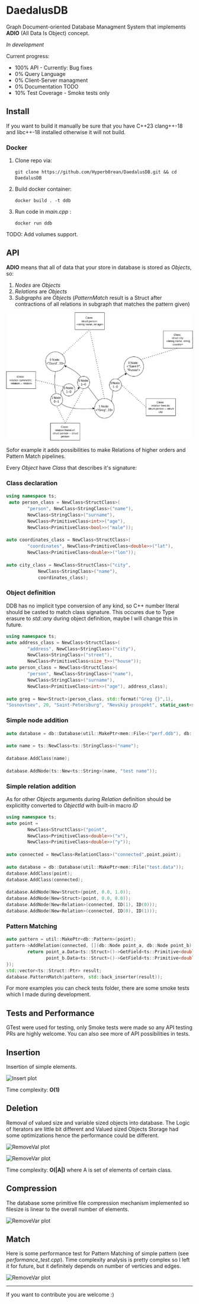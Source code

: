 # DaedalusDB

Graph Document-oriented Database Managment System that implements **ADIO** (All Data Is Object) concept. 

*In development*

Current progress:
- 100% API - Currently: Bug fixes
- 0% Query Language
- 0% Client-Server managment
- 0% Documentation TODO
- 10% Test Coverage - Smoke tests only


## Install

If you want to build it manually be sure that you have C++23 clang++-18 and libc++-18 installed otherwise it will not build.

### Docker
1. Clone repo via:
   ```console
   git clone https://github.com/Hyperb0rean/DaedalusDB.git && cd DaedalusDB
   ```
3. Build docker container:
   ```console
   docker build . -t ddb
   ```
4. Run code in *main.cpp* :
   ```console
   docker run ddb
   ```
   
TODO: Add volumes support.

## API

**ADIO** means that all of data that your store in database is stored as *Objects*, so:

1. *Nodes* are *Objects* 
2. *Relations* are *Objects*
3. *Subgraphs* are *Objects* (*PatternMatch* result is a Struct after contractions of all relations in subgraph that matches the pattern given)

![adio](./tests/test_results/adio.png) 

Sofor example it adds possibilities to make Relations of higher orders and Pattern Match pipelines.

Every *Object* have *Class* that describes it's signature:

### Class declaration
```cpp
using namespace ts;
 auto person_class = NewClass<StructClass>(
        "person", NewClass<StringClass>("name"), 
        NewClass<StringClass>("surname"),
        NewClass<PrimitiveClass<int>>("age"),
        NewClass<PrimitiveClass<bool>>("male"));

auto coordinates_class = NewClass<StructClass>(
        "coordinates", NewClass<PrimitiveClass<double>>("lat"),
        NewClass<PrimitiveClass<double>>("lon"));

auto city_class = NewClass<StructClass>("city", 
            NewClass<StringClass>("name"), 
            coordinates_class);

```

### Object definition

DDB has no implicit type conversion of any kind, so C++ number literal should be casted to match class signature.
This occures due to Type erasure to *std::any* during object definition, maybe I will change this in future.

```cpp
using namespace ts;
auto address_class = NewClass<StructClass>(
        "address", NewClass<StringClass>("city"),
        NewClass<StringClass>("street"),
        NewClass<PrimitiveClass<size_t>>("house"));
auto person_class = NewClass<StructClass>(
        "person", NewClass<StringClass>("name"),  
        NewClass<StringClass>("surname"),
        NewClass<PrimitiveClass<int>>("age"), address_class);

auto greg = New<Struct>(person_class, std::format("Greg {}",1),
"Sosnovtsev", 20, "Saint-Petersburg", "Nevskiy prospekt", static_cast<size_t>(28));
```



### Simple node addition 

```cpp
auto database = db::Database(util::MakePtr<mem::File>("perf.ddb"), db::OpenMode::kWrite);

auto name = ts::NewClass<ts::StringClass>("name");

database.AddClass(name);

database.AddNode(ts::New<ts::String>(name, "test name"));
```


### Simple relation addition

As for other *Objects* arguments during *Relation* definition should be explicitlty converted to *ObjectId* with built-in macro *ID*

```cpp
using namespace ts;
auto point =
        NewClass<StructClass>("point",
        NewClass<PrimitiveClass<double>>("x"),
        NewClass<PrimitiveClass<double>>("y"));

auto connected = NewClass<RelationClass>("connected",point,point);

auto database = db::Database(util::MakePtr<mem::File("test.data"));
database.AddClass(point);
database.AddClass(connected);

database.AddNode(New<Struct>(point, 0.0, 1.0));
database.AddNode(New<Struct>(point, 0.0, 0.0));
database.AddNode(New<Relation>(connected, ID(1), ID(0)));
database.AddNode(New<Relation>(connected, ID(0), ID(1)));
```

### Pattern Matching

```cpp
auto pattern = util::MakePtr<db::Pattern>(point);
pattern->AddRelation(connected, [](db::Node point_a, db::Node point_b) {
        return point_a.Data<ts::Struct>()->GetField<ts::Primitive<double>>("y")->Value() >
               point_b.Data<ts::Struct>()->GetField<ts::Primitive<double>>("y")->Value();
});
std::vector<ts::Struct::Ptr> result;
database.PatternMatch(pattern, std::back_inserter(result));
```

For more examples you can check tests folder, there are some smoke tests which I made during development.


## Tests and Performance

GTest were used for testing, only Smoke tests were made so any API testing PRs are highly welcome. You can also see more of API possibilities in tests. 

## Insertion

Insertion of simple elements.

![Insert plot](./tests/test_results/Insert.png) 

Time complexity: **O(1)**

## Deletion

Removal of valued size and variable sized objects into database. The Logic of Iterators are little bit different and Valued sized Objects Storage had some optimizations hence the performance could be different.

![RemoveVal plot](./tests/test_results/RemoveVal.png) 

![RemoveVar plot](./tests/test_results/RemoveVar.png) 

Time complexity: **O(|A|)** where A is set of elements of certain class.


## Compression

The database some primitive file compression mechanism implemented so filesize is linear to the overall number of elements.

![RemoveVar plot](./tests/test_results/Compression.png) 

## Match

Here is some performance test for Pattern Matching of simple pattern (see *performance_test.cpp*). Time complexity analysis is pretty complex so I left it for future, but it definitely depends on number of verticies and edges. 

![RemoveVar plot](./tests/test_results/Match.png) 

___


If you want to contribute you are welcome :)
